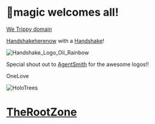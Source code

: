 #  🍄magic welcomes all!

[We Trippy domain](http://hns.wetrippy/)

[Handshakeherenow](http://hns.handshakeherenow/) with a [Handshake](http://handshake.org/)!

![Handshake_Logo_Oil_Rainbow](https://user-images.githubusercontent.com/37987346/90912880-5bf54400-e3a9-11ea-990c-9694f2e0544f.png)

Special shout out to [AgentSmith](Namesake.Domains) for the awesome logos!!

OneLove
                  
 ![HoloTrees](https://user-images.githubusercontent.com/37987346/90938190-83163a80-e3d6-11ea-818d-7fc5a57a80b1.jpg)                 
         
  
# [TheRootZone](http://dnssecuritygroup.therootzone/)
